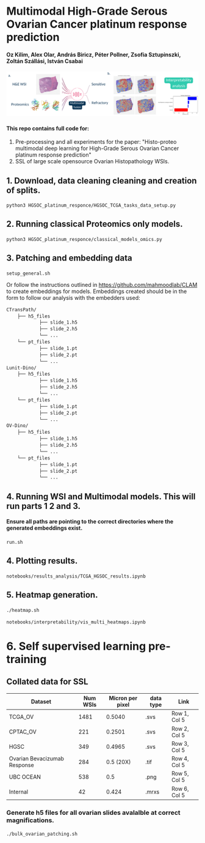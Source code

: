 # Multimodal High-Grade Serous Ovarian Cancer platinum response prediction

#### Oz Kilim, Alex Olar, András Biricz, Péter Pollner, Zsofia Sztupinszki, Zoltán Szállási, István Csabai

![main](./figures/fig_1_HGSOC.png)

#### This repo contains full code for:

1. Pre-processing and all experiments for the paper: "Histo-proteo multimodal deep learning for High-Grade Serous Ovarian Cancer platinum response prediction"
2. SSL of large scale opensource Ovarian Histopathology WSIs.

## 1. Download, data cleaning cleaning and creation of splits.

```python3 HGSOC_platinum_responce/HGSOC_TCGA_tasks_data_setup.py```

## 2. Running classical Proteomics only models.

```python3 HGSOC_platinum_responce/classical_models_omics.py```

## 3. Patching and embedding data

```setup_general.sh```


Or follow the instructions outlined in https://github.com/mahmoodlab/CLAM to create embeddings for models. Embeddings created should be in the form to follow our analysis with the embedders used:

```bash
CTransPath/
    ├── h5_files
            ├── slide_1.h5
            ├── slide_2.h5
            └── ...
    └── pt_files
            ├── slide_1.pt
            ├── slide_2.pt
            └── ...
Lunit-Dino/
    ├── h5_files
            ├── slide_1.h5
            ├── slide_2.h5
            └── ...
    └── pt_files
            ├── slide_1.pt
            ├── slide_2.pt
            └── ...
OV-Dino/
    ├── h5_files
            ├── slide_1.h5
            ├── slide_2.h5
            └── ...
    └── pt_files
            ├── slide_1.pt
            ├── slide_2.pt
            └── ...
```

## 4. Running WSI and Multimodal models. This will run parts 1 2 and 3. 

#### Ensure all paths are pointing to the correct directories where the generated embeddings exist.

```run.sh```

## 4. Plotting results.

```notebooks/results_analysis/TCGA_HGSOC_results.ipynb```

## 5. Heatmap generation. 

```./heatmap.sh```

```notebooks/interpretability/vis_multi_heatmaps.ipynb```

# 6. Self supervised learning pre-training

## Collated data for SSL

| Dataset | Num WSIs | Micron per pixel | data type | Link |
|----------|----------|----------|----------|----------|
| TCGA_OV | 1481 | 0.5040 | .svs | Row 1, Col 5 |
| CPTAC_OV | 221 | 0.2501 | .svs | Row 2, Col 5 |
| HGSC | 349 | 0.4965 | .svs | Row 3, Col 5 |
| Ovarian Bevacizumab Response | 284 | 0.5 (20X) | .tif | Row 4, Col 5 |
| UBC OCEAN | 538 | 0.5 | .png | Row 5, Col 5 |
| Internal | 42 | 0.424 | .mrxs | Row 6, Col 5 |

### Generate h5 files for all ovarian slides avalalble at correct magnifications. 

```./bulk_ovarian_patching.sh```

